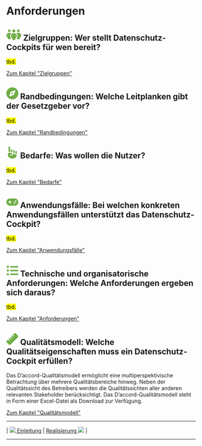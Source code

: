 # Anforderungen

## **![](../assets/images/team.svg) Zielgruppen:** Wer stellt Datenschutz-Cockpits für wen bereit?

<mark>tbd.</mark>

[Zum Kapitel "Zielgruppen"](<Zielgruppen>)

## **![](../assets/images/compass.svg) Randbedingungen:** Welche Leitplanken gibt der Gesetzgeber vor?

<mark>tbd.</mark>

[Zum Kapitel "Randbedingungen"](<Randbedingungen>)

## **![](../assets/images/hand-point-up.svg) Bedarfe:** Was wollen die Nutzer?

<mark>tbd.</mark>

[Zum Kapitel "Bedarfe"](<Bedarfe>)

## **![](../assets/images/gamepad.svg) Anwendungsfälle:** Bei welchen konkreten Anwendungsfällen unterstützt das Datenschutz-Cockpit?

<mark>tbd.</mark>

[Zum Kapitel "Anwendungsfälle"](<Anwendungsfälle>)

## **![](../assets/images/list.svg) Technische und organisatorische Anforderungen:** Welche Anforderungen ergeben sich daraus?

<mark>tbd.</mark>

[Zum Kapitel "Anforderungen"](<Anforderungen>)

## **![](../assets/images/ruler.svg) Qualitätsmodell:** Welche Qualitätseigenschaften muss ein Datenschutz-Cockpit erfüllen?

Das D’accord-Qualitätsmodell ermöglicht eine multiperspektivische Betrachtung über mehrere Qualitätsbereiche hinweg. Neben der Qualitätssicht des Betreibers  werden die Qualitätssichten aller anderen relevanten Stakeholder berücksichtigt. Das D’accord-Qualitätsmodell steht in Form einer Excel-Datei als Download zur Verfügung.

[Zum Kapitel "Qualitätsmodell"](<Qualitätsmodell>)

****

| [![](/Daccord/assets/images/backward-solid.svg) Einleitung](<../Einleitung>) | [Realisierung ![](/Daccord/assets/images/forward-solid.svg)](<../Realisierung>) |

****